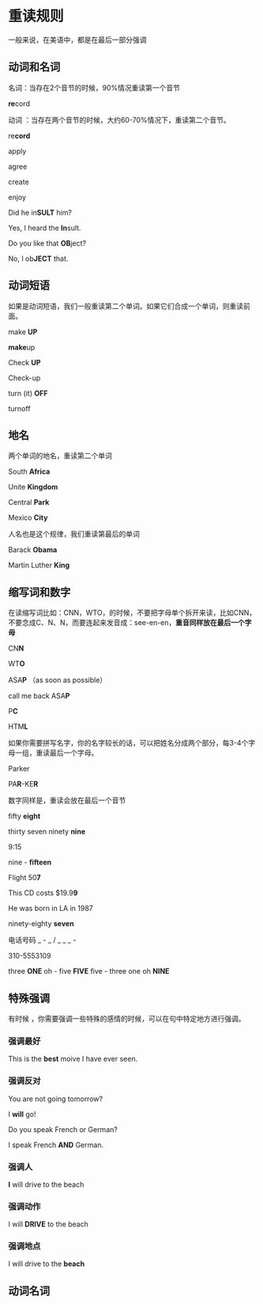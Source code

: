 # 重读规则

一般来说，在美语中，都是在最后一部分强调

## 动词和名词

名词：当存在2个音节的时候，90%情况重读第一个音节

**re**cord





动词 ：当存在两个音节的时候，大约60-70%情况下，重读第二个音节。

re**cord**

apply 

agree

create

enjoy



Did he in**SULT** him?

Yes, I heard the **In**sult.



Do you like that **OB**ject?

No, I ob**JECT** that.



## 动词短语

如果是动词短语，我们一般重读第二个单词。如果它们合成一个单词，则重读前面。



make **UP**

**make**up



Check **UP**

Check-up



turn (it) **OFF**

turnoff



## 地名

两个单词的地名，重读第二个单词

South **Africa**

Unite **Kingdom**

Central **Park**

Mexico **City**



人名也是这个规律，我们重读第最后的单词

Barack **Obama**

Martin Luther **King**



## 缩写词和数字

在读缩写词比如：CNN，WTO，的时候，不要把字母单个拆开来读，比如CNN，不要念成C、N、N，而要连起来发音成：see-en-en，**重音同样放在最后一个字母**



CN**N**

WT**O**

ASA**P**  （as soon as possible）

call me back ASA**P**  

P**C**

HTM**L**



如果你需要拼写名字，你的名字较长的话，可以把姓名分成两个部分，每3-4个字母一组，重读最后一个字母。

Parker

PA**R**-KE**R**



数字同样是，重读会放在最后一个音节



fifty **eight**

thirty seven ninety **nine**



9:15

nine - **fifteen**



Flight 50**7**



This CD costs $19.9**9**



He was born in LA in 1987

ninety-eighty **seven**



电话号码 _ - _    / _ _ _ -

310-5553109

three **ONE** oh - five **FIVE** five - three one oh **NINE**





## 特殊强调

有时候 ，你需要强调一些特殊的感情的时候，可以在句中特定地方进行强调。

### 强调最好

This is the **best** moive I have ever seen.



### 强调反对

You are not going tomorrow?

I **will** go!



Do you speak French or German?

I speak French **AND** German.



### 强调人

**I** will drive to the beach



### 强调动作

I will **DRIVE** to the beach



### 强调地点

I will drive to the **beach**



## 动词名词



